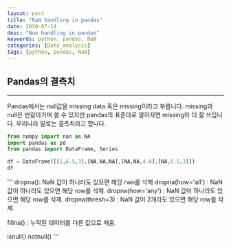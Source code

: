 ```yaml
---
layout: post
title: "NaN handling in pandas"
date: 2020-07-14
desc: "Nan handling in pandas"
keywords: python, pandas, NaN
categories: [Data_analysis]
tags: [python, pandas, NaN]
---
```


## Pandas의 결측치

___

Pandas에서는 null값을 missing data 혹은 missing이라고 부릅니다. missing과 null은 번갈아가며 쓸 수 있지만 pandas의 표준대로 말하자면 missing이 더 잘 쓰입니다. 우리나라 말로는 결측치라고 합니다.

~~~python
from numpy import nan as NA
import pandas as pd
from pandas import DataFrame, Series

df = DataFrame([[1,6.5,3],[NA,NA,NA],[NA,NA,4.6],[NA,6.5,3]])
df
~~~


'''
dropna(): NaN 값이 하나라도 있으면 해당 rwo를 삭제
dropna(how='all') : NaN 값이 하나라도 있으면 해당 row를 삭제.
dropna(how='any') : NaN 값이 하나라도 있으면 해당 row를 삭제.
dropna(thresh=3) : NaN 값이 2개라도 있으면 해당 row를 삭제.

fillna() : 누락된 데이터를 다른 값으로 채움.

isnull()
notnull()
'''
